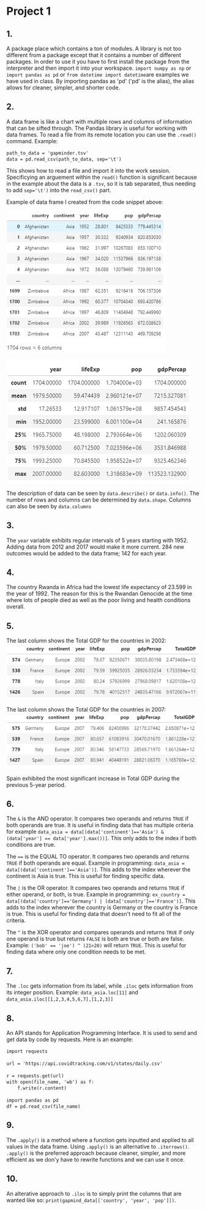 # Project 1

## 1. 
A package place which contains a ton of modules. A library is not too different from a package except that it contains a number of different packages. In order to use it you have to first install the package from the interpreter and then import it into your workspace. ```import numpy as np``` or ```import pandas as pd``` or ```from datetime import datetime```are examples we have used in class. By importing pandas as 'pd' ('pd' is the alias), the alias allows for cleaner, simpler, and shorter code. 

## 2. 
A data frame is like a chart with multiple rows and columns of information that can be sifted through. The Pandas library is useful for working with data frames. To read a file from its remote location you can use the ```.read()``` command. Example:
```
path_to_data = 'gapminder.tsv'
data = pd.read_csv(path_to_data, sep='\t')
``` 
This shows how to read a file and import it into the work session. Specificying an arguement within the ```read()``` function is significant because in the example about the data is a ```.tsv```, so it is tab separated, thus needing to add ```sep='\t')``` into the ```read_csv()``` part.

Example of data frame I created from the code snippet above:

![](gapminderpic.PNG)

![](gapminderdescribe.PNG)

The description of data can be seen by ```data.describe()``` or ```data.info()```. The number of rows and columns can be determined by ```data.shape```. Columns can also be seen by ```data.columns```

## 3. 
The ```year``` variable exhibits regular intervals of 5 years starting with 1952. Adding data from 2012 and 2017 would make it more current. 284 new outcomes would be added to the data frame; 142 for each year. 

## 4. 
The country Rwanda in Africa had the lowest life expectancy of 23.599 in the year of 1992. The reason for this is the Rwandan Genocide at the time where lots of people died as well as the poor living and health conditions overall. 

## 5. 
The last column shows the Total GDP for the countries in 2002:
![](2002.PNG)

The last column shows the Total GDP for the countries in 2007:
![](2007.PNG)

Spain exhibited the most significant increase in Total GDP during the previous 5-year period.

## 6. 
The ``` & ``` is the AND operator. It compares two operands and returns ```TRUE``` if both operands are true. It is useful in finding data that has multiple criteria for example ```data_asia = data[(data['continent']=='Asia') & (data['year'] == data['year'].max())]```. This only adds to the index if both conditions are true. 

The ```==``` is the EQUAL TO operator. It compares two operands and returns ```TRUE``` if both operands are equal. Example in programming: ```data_asia = data[(data['continent']=='Asia')]```. This adds to the index wherever the continent is Asia is true. This is useful for finding specific data. 

The ```|``` is the OR operator. It compares two operands and returns ```TRUE``` if either operand, or both, is true. Example in programming: ```ex_country = data[(data['country']=='Germany') | (data['country']=='France')]```. This adds to the index wherever the country is Germany or the country is France is true. This is useful for finding data that doesn't need to fit all of the criteria. 

The ```^``` is the XOR operator and compares operands and returns ```TRUE``` if only one operand is true but returns ```FALSE``` is both are true or both are false. Example: ```('bob' == 'joe') ^ (21>20)``` will return ```TRUE```. This is useful for finding data where only one condition needs to be met. 

## 7. 
The ```.loc``` gets information from its label, while ```.iloc``` gets information from its integer position. Example: ```data_asia.loc[11]``` and ```data_asia.iloc[[1,2,3,4,5,6,7],[1,2,3]]```

## 8. 
An API stands for Application Programming Interface. It is used to send and get data by code by requests. Here is an example:
```
import requests

url = 'https://api.covidtracking.com/v1/states/daily.csv'

r = requests.get(url)
with open(file_name, 'wb') as f:
    f.write(r.content)

import pandas as pd
df = pd.read_csv(file_name)
```

## 9. 
The ```.apply()``` is a method where a function gets inputted and applied to all values in the data frame. Using ```.apply()``` is an alternative to  ```.iterrows()```. ```.apply()``` is the preferred approach because cleaner, simpler, and more efficient as we don'y have to rewrite functions and we can use it once. 

## 10. 
An alterative approach to ```.iloc``` is to simply print the columns that are wanted like so: ```print(gapmind_data[['country', 'year', 'pop']])```. 
